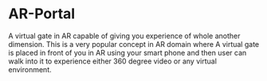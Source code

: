 # AR-Portal
A virtual gate in AR capable of giving you experience of whole another dimension. This is a very popular concept in AR domain where A virtual gate is placed in front of you in AR using your smart phone and then user can walk into it to experience either 360 degree video or any virtual environment.
